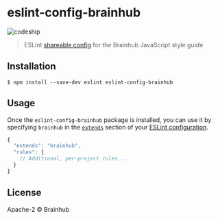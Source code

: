 # eslint-config-brainhub
![codeship](https://codeship.com/projects/2b9b1450-c5dd-0134-564a-5aca8525b5fa/status?branch=master)

> ESLint [shareable config](http://eslint.org/docs/developer-guide/shareable-configs.html) for the Brainhub JavaScript style guide


## Installation

```
$ npm install --save-dev eslint eslint-config-brainhub
```


## Usage

Once the `eslint-config-brainhub` package is installed, you can use it by specifying `brainhub` in the [`extends`](http://eslint.org/docs/user-guide/configuring#extending-configuration-files) section of your [ESLint configuration](http://eslint.org/docs/user-guide/configuring).

```js
{
  "extends": "brainhub",
  "rules": {
    // Additional, per-project rules...
  }
}
```

## License

Apache-2 © Brainhub
